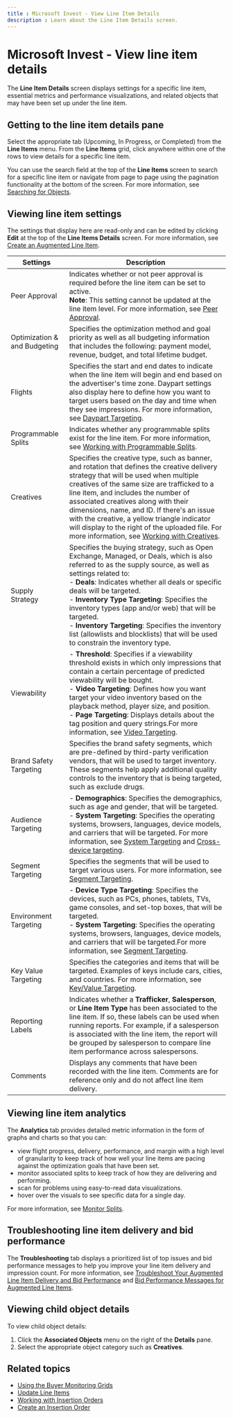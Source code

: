 ```yaml
---
title : Microsoft Invest - View Line Item Details
description : Learn about the Line Item Details screen.
---
```


# Microsoft Invest - View line item details

The **Line Item Details** screen displays settings for a specific line item, essential metrics and performance visualizations, and related objects that may have been set up under the line item.

## Getting to the line item details pane

Select the appropriate tab (Upcoming, In Progress, or Completed) from the **Line Items** menu. From the **Line Items** grid, click anywhere within one of the rows to view details for a specific line item.

You can use the search field at the top of the **Line Items** screen to search for a specific line item or navigate from page to page using the pagination functionality at the bottom of the screen. For more information, see [Searching for Objects](using-the-buyer-monitoring-grids.md).

## Viewing line item settings

The settings that display here are read-only and can be edited by clicking **Edit** at the top of the **Line Items Details** screen. For
more information, see [Create an Augmented Line Item](create-an-augmented-line-item-ali.md).

| Settings | Description |
|--|--|
| Peer Approval | Indicates whether or not peer approval is required before the line item can be set to active. <br> **Note**: This setting cannot be updated at the line item level. For more information, see [Peer Approval](peer-approval.md). |
| Optimization & and Budgeting | Specifies the optimization method and goal priority as well as all budgeting information that includes the following: payment model, revenue, budget, and total lifetime budget. |
| Flights | Specifies the start and end dates to indicate when the line item will begin and end based on the advertiser's time zone. Daypart settings also display here to define how you want to target users based on the day and time when they see impressions. For more information, see [Daypart Targeting](daypart-targeting.md). |
| Programmable Splits | Indicates whether any programmable splits exist for the line item. For more information, see [Working with Programmable Splits](working-with-programmable-splits.md). |
| Creatives | Specifies the creative type, such as banner, and rotation that defines the creative delivery strategy that will be used when multiple creatives of the same size are trafficked to a line item, and includes the number of associated creatives along with their dimensions, name, and ID. If there's an issue with the creative, a yellow triangle indicator will display to the right of the uploaded file. For more information, see [Working with Creatives](working-with-creatives.md). |
| Supply Strategy | Specifies the buying strategy, such as Open Exchange, Managed, or Deals, which is also referred to as the supply source, as well as settings related to: <br>- **Deals**: Indicates whether all deals or specific deals will be targeted.<br>-  **Inventory Type Targeting**: Specifies the inventory types (app and/or web) that will be targeted. <br> - **Inventory Targeting**: Specifies the inventory list (allowlists and blocklists) that will be used to constrain the inventory type. |
| Viewability | - **Threshold**: Specifies if a viewability threshold exists in which only impressions that contain a certain percentage of predicted viewability will be bought. <br> - **Video Targeting**: Defines how you want target your video inventory based on the playback method, player size, and position. <br> - **Page Targeting**: Displays details about the tag position and query strings.For more information, see [Video Targeting](video-targeting.md). |
| Brand Safety Targeting | Specifies the brand safety segments, which are pre-defined by third-party verification vendors, that will be used to target inventory. These segments help apply additional quality controls to the inventory that is being targeted, such as exclude drugs. |
| Audience Targeting | - **Demographics**: Specifies the demographics, such as age and gender, that will be targeted. <br>- **System Targeting**: Specifies the operating systems, browsers, languages, device models, and carriers that will be targeted. For more information, see [System Targeting](system-targeting.md) and [Cross-device targeting](enable-cross-device-targeting-and-measurement-for-a-line-item.md). |
| Segment Targeting | Specifies the segments that will be used to target various users. For more information, see [Segment Targeting](system-targeting.md). |
| Environment Targeting | - **Device Type Targeting**: Specifies the devices, such as PCs, phones, tablets, TVs, game consoles, and set-top boxes, that will be targeted. <br> - **System Targeting**: Specifies the operating systems, browsers, languages, device models, and carriers that will be targeted.For more information, see [Segment Targeting](system-targeting.md). |
| Key Value Targeting | Specifies the categories and items that will be targeted. Examples of keys include cars, cities, and countries. For more information, see [Key/Value Targeting](key-value-targeting.md). |
| Reporting Labels | Indicates whether a **Trafficker**, **Salesperson**, or **Line Item Type** has been associated to the line item. If so, these labels can be used when running reports. For example, if a salesperson is associated with the line item, the report will be grouped by salesperson to compare line item performance across salespersons. |
| Comments | Displays any comments that have been recorded with the line item. Comments are for reference only and do not affect line item delivery. |

## Viewing line item analytics

The **Analytics** tab provides detailed metric information in the form of graphs and charts so that you can:

- view flight progress, delivery, performance, and margin with a high level of granularity to keep track of how well your line items are pacing against the optimization goals that have been set.
- monitor associated splits to keep track of how they are delivering and performing.
- scan for problems using easy-to-read data visualizations.
- hover over the visuals to see specific data for a single day.

For more information, see [Monitor Splits](monitor-splits.md).

## Troubleshooting line item delivery and bid performance

The **Troubleshooting** tab displays a prioritized list of top issues and bid performance messages to help you improve your line item delivery and impression count. For more information, see [Troubleshoot Your Augmented Line Item Delivery and Bid Performance](troubleshoot-your-augmented-line-item-delivery-and-bid-performance.md) and [Bid Performance Messages for Augmented Line Items](bid-performance-messages-for-augmented-line-items.md).

## Viewing child object details

To view child object details:

1. Click the **Associated Objects** menu on the right of the **Details** pane.
1. Select the appropriate object category such as **Creatives**.

## Related topics

- [Using the Buyer Monitoring Grids](using-the-buyer-monitoring-grids.md)
- [Update Line Items](update-line-items.md)
- [Working with Insertion Orders](working-with-insertion-orders.md)
- [Create an Insertion Order](create-an-insertion-order.md)
